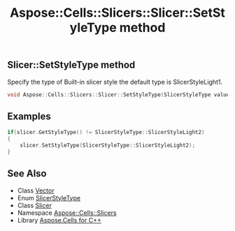 ﻿---
title: Aspose::Cells::Slicers::Slicer::SetStyleType method
linktitle: SetStyleType
second_title: Aspose.Cells for C++ API Reference
description: 'Aspose::Cells::Slicers::Slicer::SetStyleType method. Specify the type of Built-in slicer style the default type is SlicerStyleLight1 in C++.'
type: docs
weight: 2600
url: /cpp/aspose.cells.slicers/slicer/setstyletype/
---
## Slicer::SetStyleType method


Specify the type of Built-in slicer style the default type is SlicerStyleLight1.

```cpp
void Aspose::Cells::Slicers::Slicer::SetStyleType(SlicerStyleType value)
```


## Examples


```cpp
if(slicer.GetStyleType() != SlicerStyleType::SlicerStyleLight2)
{
    slicer.SetStyleType(SlicerStyleType::SlicerStyleLight2);
}
```

## See Also

* Class [Vector](../../../aspose.cells/vector/)
* Enum [SlicerStyleType](../../slicerstyletype/)
* Class [Slicer](../)
* Namespace [Aspose::Cells::Slicers](../../)
* Library [Aspose.Cells for C++](../../../)
